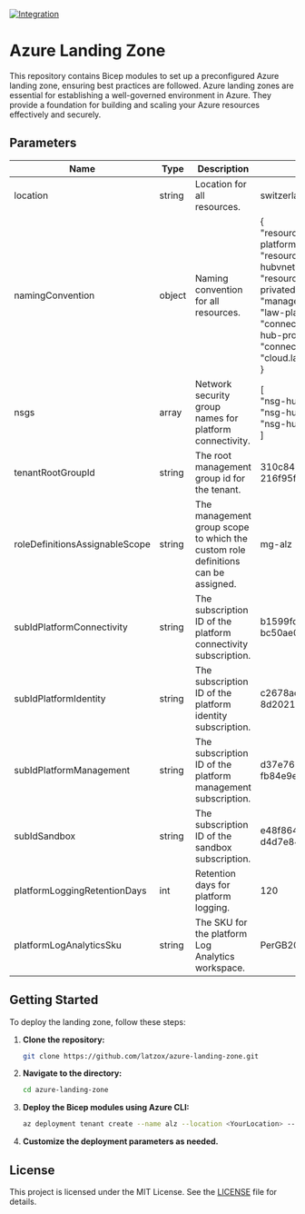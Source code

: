 [![Integration](https://github.com/Latzox/azure-landing-zone/actions/workflows/integration.yml/badge.svg)](https://github.com/Latzox/azure-landing-zone/actions/workflows/integration.yml)

# Azure Landing Zone

This repository contains Bicep modules to set up a preconfigured Azure landing zone, ensuring best practices are followed. Azure landing zones are essential for establishing a well-governed environment in Azure. They provide a foundation for building and scaling your Azure resources effectively and securely.

## Parameters

| Name                           | Type   | Description                                                                      | Default Value                                                                                        |
| ------------------------------ | ------ | -------------------------------------------------------------------------------- | ---------------------------------------------------------------------------------------------------- |
| location                       | string | Location for all resources.                                                      | switzerlandnorth                                                                                     |
| namingConvention               | object | Naming convention for all resources.                                             | {<br>    "resourceGroupPlatformLogging": "rg-platformlogging-prod-001",<br>    "resourceGroupHubVnet": "rg-hubvnet-prod-001",<br>    "resourceGroupPrivateDns": "rg-privatedns-prod-001",<br>    "managementLogAnalyticsWorkspace": "law-platform-prod-001",<br>    "connectivityHubVNetName": "vnet-hub-prod-${location}-001",<br>    "connectivityPrivatednsZoneName": "cloud.latzo.ch"<br>} |
| nsgs                           | array  | Network security group names for platform connectivity.                          | [ <br>    "nsg-hub-gateway-prod-001", <br>    "nsg-hub-firewall-prod-001", <br>    "nsg-hub-bastion-prod-001" <br>] |
| tenantRootGroupId              | string | The root management group id for the tenant.                                     | 310c844d-a4ce-41f0-88f8-216f95f1cf44                                                                 |
| roleDefinitionsAssignableScope | string | The management group scope to which the custom role definitions can be assigned. | mg-alz                                                                                               |
| subIdPlatformConnectivity      | string | The subscription ID of the platform connectivity subscription.                   | b1599fde-3d26-4a36-ace3-bc50ae012b5e                                                                 |
| subIdPlatformIdentity          | string | The subscription ID of the platform identity subscription.                       | c2678acf-6c55-482b-9021-8d2021597bb9                                                                 |
| subIdPlatformManagement        | string | The subscription ID of the platform management subscription.                     | d37e765a-8e22-40c7-b9f7-fb84e9eb90a6                                                                 |
| subIdSandbox                   | string | The subscription ID of the sandbox subscription.                                 | e48f864b-f420-4f5f-b4c0-d4d7e8401732                                                                 |
| platformLoggingRetentionDays   | int    | Retention days for platform logging.                                             | 120                                                                                                  |
| platformLogAnalyticsSku        | string | The SKU for the platform Log Analytics workspace.                                | PerGB2018                                                                                            |

## Getting Started

To deploy the landing zone, follow these steps:

1. **Clone the repository:**

   ```bash
   git clone https://github.com/latzox/azure-landing-zone.git
   ```
2. **Navigate to the directory:**

   ```bash
   cd azure-landing-zone
   ```
3. **Deploy the Bicep modules using Azure CLI:**

   ```bash
   az deployment tenant create --name alz --location <YourLocation> --template-file main.bicep --parameters main.parameters.json
   ```
4. **Customize the deployment parameters as needed.**

## License

This project is licensed under the MIT License. See the [LICENSE](LICENSE) file for details.
